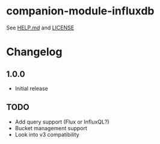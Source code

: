 # companion-module-influxdb

See [HELP.md](./companion/HELP.md) and [LICENSE](./LICENSE)

# Changelog

## 1.0.0

- Initial release

## TODO

- Add query support (Flux or InfluxQL?)
- Bucket management support
- Look into v3 compatibility
